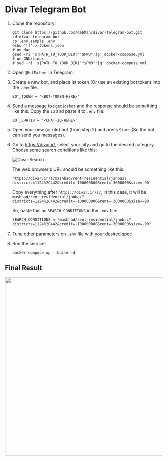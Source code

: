 # Divar Telegram Bot

1. Clone the repository:

    ``` shell
    git clone https://github.com/debMan/divar-telegram-bot.git 
    cd divar-telegram-bot
    cp .env.sample .env
    echo '[]' > tokens.json
    # on Mac
    gsed -ri 's|PATH_TO_YOUR_DIR|'"$PWD"'|g' docker-compose.yml 
    # on GNU/Linux
    # sed -ri 's|PATH_TO_YOUR_DIR|'"$PWD"'|g' docker-compose.yml 
    ```

2. Open `@BotFather` in Telegram.
3. Create a new bot, and place ist token (Or use an existing bot token) into the `.env` file.

    ``` shell
    BOT_TOKEN = '<BOT-TOKEN-HERE>'
    ```

4. Send a message to `@getidsbot` and the response should be something like this:
Copy the `id` and paste it to `.env` file:

    ``` shell
    BOT_CHATID = '<CHAT-ID-HERE>'
    ```

5. Open your new (or old) bot (from step 2) and press `Start` (So the bot can send you messages).

6. Go to https://divar.ir/, select your city and go to the desired category. Choose some search conditions like this:

    ![Divar Search](img/search.png)

    The web browser's URL should be something like this:

    ```url
    https://divar.ir/s/mashhad/rent-residential/janbaz?districts=1124%2C442&credit=-100000000&rent=-3000000&size=-90
    ```

    Copy everything after `https://divar.ir/s/`, in this case, it will be `mashhad/rent-residential/janbaz?districts=1124%2C442&credit=-100000000&rent=-3000000&size=-90`

    So, paste this as `SEARCH_CONDITIONS` in the `.env` file:

    ``` shell
    SEARCH_CONDITIONS = "mashhad/rent-residential/janbaz?districts=1124%2C442&credit=-100000000&rent=-3000000&size=-90"
    ```

7. Tune other parameters on `.env` file with your desired spec

8. Run the service:

    ``` shell
    docker compose up --build -d
    ```

## Final Result

<img src="img/preview.png" title="" alt="" width="570">
